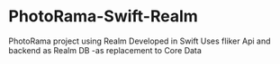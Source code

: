 # PhotoRama-Swift-Realm
PhotoRama project using Realm
Developed in Swift
Uses fliker Api and backend as Realm DB -as replacement to Core Data
